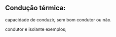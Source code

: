 ## Condução térmica: 

capacidade de conduzir, sem bom condutor ou não. 

condutor e isolante exemplos; 

